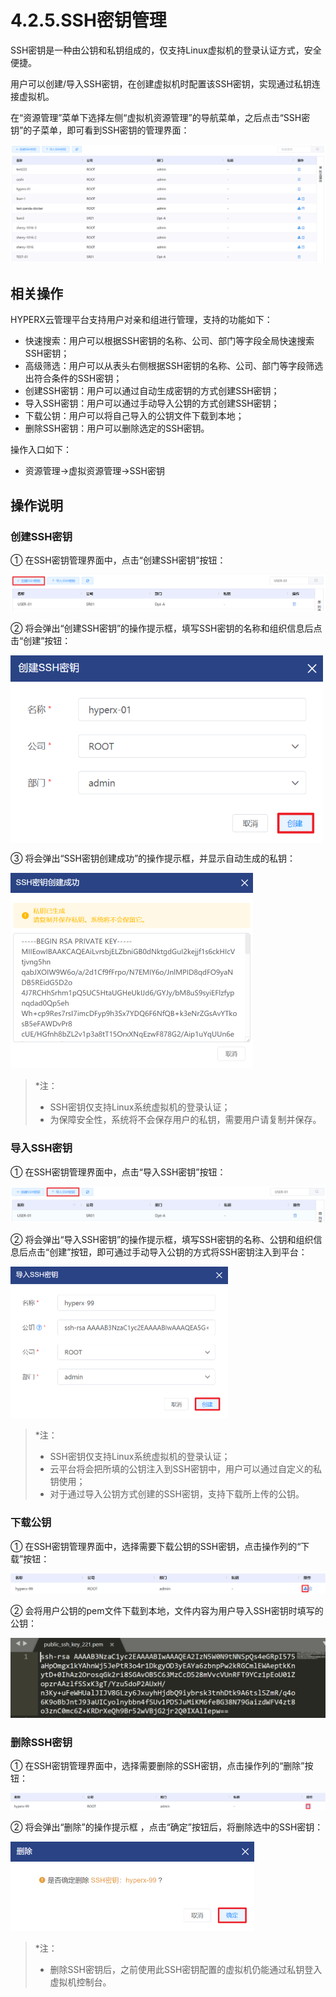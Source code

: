 # 4.2.5.SSH密钥管理

SSH密钥是一种由公钥和私钥组成的，仅支持Linux虚拟机的登录认证方式，安全便捷。

用户可以创建/导入SSH密钥，在创建虚拟机时配置该SSH密钥，实现通过私钥连接虚拟机。

在“资源管理”菜单下选择左侧“虚拟机资源管理”的导航菜单，之后点击“SSH密钥”的子菜单，即可看到SSH密钥的管理界面：

![](ssh_management.assets/image-20210126150129059.png)

## 相关操作

HYPERX云管理平台支持用户对亲和组进行管理，支持的功能如下：

- 快速搜索：用户可以根据SSH密钥的名称、公司、部门等字段全局快速搜索SSH密钥；
- 高级筛选：用户可以从表头右侧根据SSH密钥的名称、公司、部门等字段筛选出符合条件的SSH密钥；
- 创建SSH密钥：用户可以通过自动生成密钥的方式创建SSH密钥；
- 导入SSH密钥：用户可以通过手动导入公钥的方式创建SSH密钥；
- 下载公钥：用户可以将自己导入的公钥文件下载到本地；
- 删除SSH密钥：用户可以删除选定的SSH密钥。


操作入口如下：

- 资源管理→虚拟资源管理→SSH密钥

## 操作说明

### 创建SSH密钥

① 在SSH密钥管理界面中，点击“创建SSH密钥”按钮：

![image-20201222160826422](ssh_management.assets/image-20201222160826422.png)

② 将会弹出“创建SSH密钥”的操作提示框，填写SSH密钥的名称和组织信息后点击“创建”按钮：

<img src="ssh_management.assets/image-20201222160931160.png" width = "500" height = "300" alt="" align=center />

③ 将会弹出“SSH密钥创建成功”的操作提示框，并显示自动生成的私钥：

<img src="ssh_management.assets/image-20201223163248022.png" alt="image-20201223163248022" style="zoom:50%;" />

> *注：
>
> - SSH密钥仅支持Linux系统虚拟机的登录认证；
> - 为保障安全性，系统将不会保存用户的私钥，需要用户请复制并保存。

### 导入SSH密钥

① 在SSH密钥管理界面中，点击“导入SSH密钥”按钮：

![image-20201222160903721](ssh_management.assets/image-20201222160903721.png)

② 将会弹出“导入SSH密钥”的操作提示框，填写SSH密钥的名称、公钥和组织信息后点击“创建”按钮，即可通过手动导入公钥的方式将SSH密钥注入到平台：

<img src="ssh_management.assets/image-20201222161347040.png" alt="image-20201222161347040" style="zoom:50%;" />

> *注：
>
> - SSH密钥仅支持Linux系统虚拟机的登录认证；
> - 云平台将会把所填的公钥注入到SSH密钥中，用户可以通过自定义的私钥使用；
> - 对于通过导入公钥方式创建的SSH密钥，支持下载所上传的公钥。

### 下载公钥

① 在SSH密钥管理界面中，选择需要下载公钥的SSH密钥，点击操作列的“下载”按钮：

![image-20201222161541161](ssh_management.assets/image-20201222161541161.png)

② 会将用户公钥的pem文件下载到本地，文件内容为用户导入SSH密钥时填写的公钥：

![image-20200814165858812](ssh_management.assets/image-20200814165858812.png)

### 删除SSH密钥

① 在SSH密钥管理界面中，选择需要删除的SSH密钥，点击操作列的“删除”按钮：

![image-20210121122220004](ssh_management.assets/image-20210121122220004.png)

② 将会弹出“删除”的操作提示框 ，点击“确定”按钮后，将删除选中的SSH密钥：

<img src="ssh_management.assets/image-20210121122243954.png" alt="image-20210121122243954" style="zoom:50%;" />

> *注：
>
> - 删除SSH密钥后，之前使用此SSH密钥配置的虚拟机仍能通过私钥登入虚拟机控制台。

